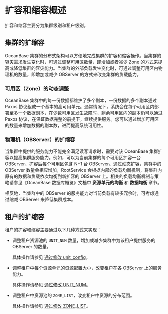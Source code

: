扩容和缩容概述 
============================

扩容和缩容主要分为集群级别和租户级别。

集群的扩缩容 
---------------------------

OceanBase 集群的分布式架构可以方便地完成集群的扩容和缩容操作。当集群的容灾需求发生变化时，可通过调整可用区数量，即增加或者减少 Zone 的方式来提高或降低集群的容灾能力。当集群的外部负载发生变化时，可通过调整可用区内物理机的数量，即增加或减少 OBServer 的方式来改变集群的负载能力。

### 可用区（Zone）的动态调整 

OceanBase 集群中的每一份数据都维护了多个副本，一份数据的多个副本通过 Paxos 协议组成一个基本的高可用单元。通常情况下，系统会在每个可用区内部署至多一个数据副本，在少数可用区发生故障时，剩余可用区内的副本仍可以通过 Paxos 协议，在保证数据完整的前提下，继续提供服务。您可以通过增加可用区的数量来增加数据的副本数，进而提高系统可用性。

### 物理机（OBServer）的扩缩容 

当集群中提供的服务能力不能完全满足读写请求时，需要对该 OceanBase 集群扩容以提高集群服务能力。例如，可以为当前集群的每个可用区扩容一台 OBServer，扩容后每个可用区包含 N+1 台 OBServer。通过动态扩容，集群中的 OBServer 数量会相应增加，RootService 会根据内部的负载均衡机制，将集群内原有的数据和负载依次均衡到新扩容的 OBServer 上。相关的负载均衡机制与策略请参见《OceanBase 数据库概览》文档中 **资源单元的均衡** 和 **数据均衡** 章节。

相反地，当集群中的 OBServer 的服务能力对当前负载有较多冗余时，可考虑通过缩减 OBServer 来降低集群成本。

租户的扩缩容 
---------------------------

租户的扩容和缩容主要通过以下几种方式来实现：

* 调整租户资源池的 `UNIT_NUM` 数量，增加或减少集群中为该租户提供服务的 OBServer 的数量。

  具体操作请参见 [通过修改 unit_config](3.scale-in-and-scale-out-of-tenant-resources/1.by-modifying-unit_config.md)。
  

* 调整租户中每个资源单元的资源配置大小，改变租户在各 OBServer 上的服务能力。

  具体操作请参见 [通过修改 UNIT_NUM](3.scale-in-and-scale-out-of-tenant-resources/2.by-modifying-unit_num.md)。
  

* 调整租户中资源池的 `ZONE_LIST`，改变租户中资源的分布范围。

  具体操作请参见 [通过修改 ZONE_LIST](3.scale-in-and-scale-out-of-tenant-resources/3.by-modifying-zone_list.md)。
  



